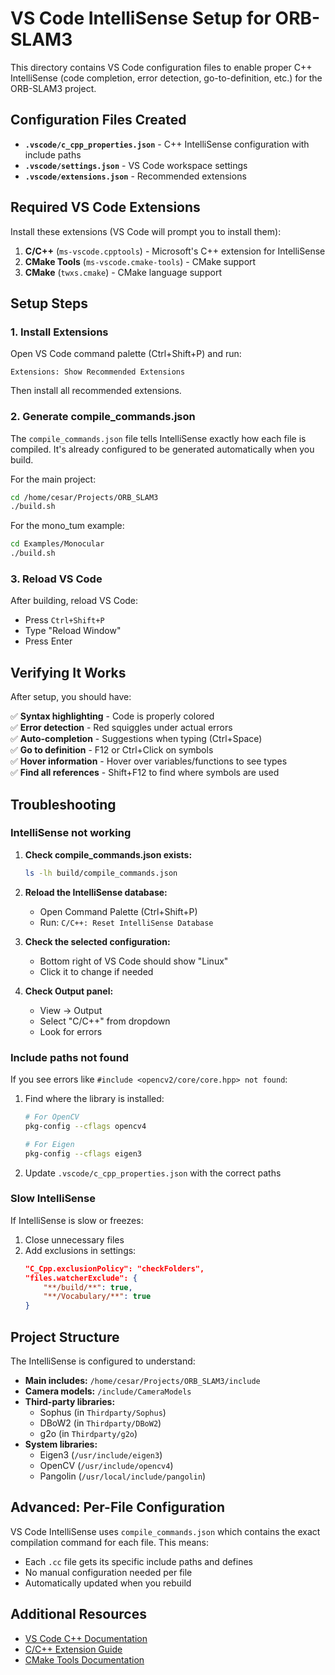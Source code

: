 # VS Code IntelliSense Setup for ORB-SLAM3

This directory contains VS Code configuration files to enable proper C++ IntelliSense (code completion, error detection, go-to-definition, etc.) for the ORB-SLAM3 project.

## Configuration Files Created

- **`.vscode/c_cpp_properties.json`** - C++ IntelliSense configuration with include paths
- **`.vscode/settings.json`** - VS Code workspace settings
- **`.vscode/extensions.json`** - Recommended extensions

## Required VS Code Extensions

Install these extensions (VS Code will prompt you to install them):

1. **C/C++** (`ms-vscode.cpptools`) - Microsoft's C++ extension for IntelliSense
2. **CMake Tools** (`ms-vscode.cmake-tools`) - CMake support
3. **CMake** (`twxs.cmake`) - CMake language support

## Setup Steps

### 1. Install Extensions

Open VS Code command palette (Ctrl+Shift+P) and run:
```
Extensions: Show Recommended Extensions
```

Then install all recommended extensions.

### 2. Generate compile_commands.json

The `compile_commands.json` file tells IntelliSense exactly how each file is compiled. It's already configured to be generated automatically when you build.

For the main project:
```bash
cd /home/cesar/Projects/ORB_SLAM3
./build.sh
```

For the mono_tum example:
```bash
cd Examples/Monocular
./build.sh
```

### 3. Reload VS Code

After building, reload VS Code:
- Press `Ctrl+Shift+P`
- Type "Reload Window"
- Press Enter

## Verifying It Works

After setup, you should have:

✅ **Syntax highlighting** - Code is properly colored  
✅ **Error detection** - Red squiggles under actual errors  
✅ **Auto-completion** - Suggestions when typing (Ctrl+Space)  
✅ **Go to definition** - F12 or Ctrl+Click on symbols  
✅ **Hover information** - Hover over variables/functions to see types  
✅ **Find all references** - Shift+F12 to find where symbols are used  

## Troubleshooting

### IntelliSense not working

1. **Check compile_commands.json exists:**
   ```bash
   ls -lh build/compile_commands.json
   ```

2. **Reload the IntelliSense database:**
   - Open Command Palette (Ctrl+Shift+P)
   - Run: `C/C++: Reset IntelliSense Database`

3. **Check the selected configuration:**
   - Bottom right of VS Code should show "Linux"
   - Click it to change if needed

4. **Check Output panel:**
   - View → Output
   - Select "C/C++" from dropdown
   - Look for errors

### Include paths not found

If you see errors like `#include <opencv2/core/core.hpp> not found`:

1. Find where the library is installed:
   ```bash
   # For OpenCV
   pkg-config --cflags opencv4
   
   # For Eigen
   pkg-config --cflags eigen3
   ```

2. Update `.vscode/c_cpp_properties.json` with the correct paths

### Slow IntelliSense

If IntelliSense is slow or freezes:

1. Close unnecessary files
2. Add exclusions in settings:
   ```json
   "C_Cpp.exclusionPolicy": "checkFolders",
   "files.watcherExclude": {
       "**/build/**": true,
       "**/Vocabulary/**": true
   }
   ```

## Project Structure

The IntelliSense is configured to understand:

- **Main includes:** `/home/cesar/Projects/ORB_SLAM3/include`
- **Camera models:** `/include/CameraModels`
- **Third-party libraries:**
  - Sophus (in `Thirdparty/Sophus`)
  - DBoW2 (in `Thirdparty/DBoW2`)
  - g2o (in `Thirdparty/g2o`)
- **System libraries:**
  - Eigen3 (`/usr/include/eigen3`)
  - OpenCV (`/usr/include/opencv4`)
  - Pangolin (`/usr/local/include/pangolin`)

## Advanced: Per-File Configuration

VS Code IntelliSense uses `compile_commands.json` which contains the exact compilation command for each file. This means:

- Each `.cc` file gets its specific include paths and defines
- No manual configuration needed per file
- Automatically updated when you rebuild

## Additional Resources

- [VS Code C++ Documentation](https://code.visualstudio.com/docs/languages/cpp)
- [C/C++ Extension Guide](https://code.visualstudio.com/docs/cpp/config-linux)
- [CMake Tools Documentation](https://github.com/microsoft/vscode-cmake-tools)
